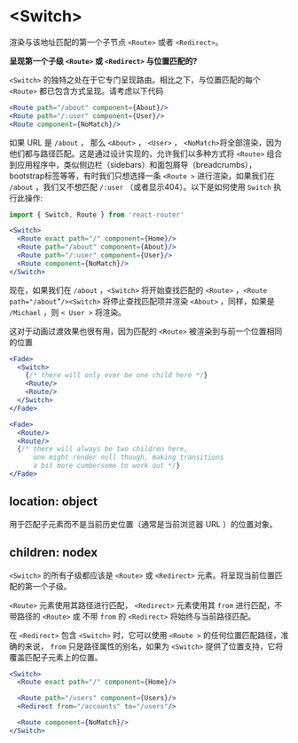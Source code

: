 # &lt;Switch>
渲染与该地址匹配的第一个子节点 `<Route>` 或者 `<Redirect>`。

**呈现第一个子级 `<Route>` 或 `<Redirect>` 与位置匹配的?**

`<Switch>` 的独特之处在于它专门呈现路由。相比之下，与位置匹配的每个 `<Route>` 都已包含方式呈现。请考虑以下代码

```jsx
<Route path="/about" component={About}/>
<Route path="/:user" component={User}/>
<Route component={NoMatch}/>
```

如果 URL 是 `/about` ， 那么 `<About>` ， `<User>` ， `<NoMatch>`将全部渲染，因为他们都与路径匹配。这是通过设计实现的，允许我们以多种方式将 `<Route>` 组合到应用程序中，类似侧边栏（sidebars）和面包屑导（breadcrumbs）， bootstrap标签等等，有时我们只想选择一条 `<Route >` 进行渲染，如果我们在 `/about` ，我们又不想匹配 `/:user` （或者显示404）。以下是如何使用 `Switch` 执行此操作:

```jsx
import { Switch, Route } from 'react-router'

<Switch>
  <Route exact path="/" component={Home}/>
  <Route path="/about" component={About}/>
  <Route path="/:user" component={User}/>
  <Route component={NoMatch}/>
</Switch>
```

现在，如果我们在 `/about` ，`<Switch>` 将开始查找匹配的  `<Route>` ，`<Route path="/about”/><Switch>` 将停止查找匹配项并渲染 `<About>` ，同样，如果是 `/Michael` ，则 `< User >` 将渲染。

这对于动画过渡效果也很有用，因为匹配的 `<Route>` 被渲染到与前一个位置相同的位置

```jsx
<Fade>
  <Switch>
    {/* there will only ever be one child here */}
    <Route/>
    <Route/>
  </Switch>
</Fade>

<Fade>
  <Route/>
  <Route/>
  {/* there will always be two children here,
      one might render null though, making transitions
      a bit more cumbersome to work out */}
</Fade>
```

## location: object

用于匹配子元素而不是当前历史位置（通常是当前浏览器 URL ）的位置对象。

## children: nodex

`<Switch>` 的所有子级都应该是 `<Route>` 或 `<Redirect>` 元素。将呈现当前位置匹配的第一个子级。

`<Route>` 元素使用其路径进行匹配， `<Redirect>` 元素使用其 `from` 进行匹配，不带路径的 `<Route>` 或
不带 `from` 的 `<Redirect>` 将始终与当前路径匹配。

在 `<Redirect>` 包含 `<Switch>` 时，它可以使用 `<Route >` 的任何位置匹配路径，准确的来说， `from` 只是路径属性的别名，如果为 `<Switch>` 提供了位置支持，它将覆盖匹配子元素上的位置。

```jsx
<Switch>
  <Route exact path="/" component={Home}/>

  <Route path="/users" component={Users}/>
  <Redirect from="/accounts" to="/users"/>

  <Route component={NoMatch}/>
</Switch>
```


